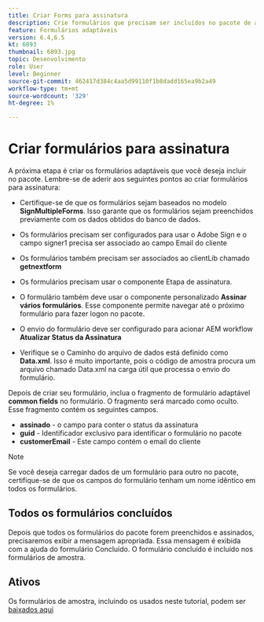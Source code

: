 ```yaml
---
title: Criar Forms para assinatura
description: Crie formulários que precisam ser incluídos no pacote de assinatura.
feature: Formulários adaptáveis
version: 6.4,6.5
kt: 6893
thumbnail: 6893.jpg
topic: Desenvolvimento
role: User
level: Beginner
source-git-commit: 462417d384c4aa5d99110f1b8dadd165ea9b2a49
workflow-type: tm+mt
source-wordcount: '329'
ht-degree: 1%

---
```



# Criar formulários para assinatura

A próxima etapa é criar os formulários adaptáveis que você deseja incluir no pacote. Lembre-se de aderir aos seguintes pontos ao criar formulários para assinatura:

* Certifique-se de que os formulários sejam baseados no modelo **SignMultipleForms**. Isso garante que os formulários sejam preenchidos previamente com os dados obtidos do banco de dados.

* Os formulários precisam ser configurados para usar o Adobe Sign e o campo signer1 precisa ser associado ao campo Email do cliente
* Os formulários também precisam ser associados ao clientLib chamado **getnextform**
* Os formulários precisam usar o componente Etapa de assinatura.
* O formulário também deve usar o componente personalizado **Assinar vários formulários**. Esse componente permite navegar até o próximo formulário para fazer logon no pacote.
* O envio do formulário deve ser configurado para acionar AEM workflow **Atualizar Status da Assinatura**
* Verifique se o Caminho do arquivo de dados está definido como **Data.xml**. Isso é muito importante, pois o código de amostra procura um arquivo chamado Data.xml na carga útil que processa o envio do formulário.

Depois de criar seu formulário, inclua o fragmento de formulário adaptável **common fields** no formulário. O fragmento será marcado como oculto. Esse fragmento contém os seguintes campos.

* **assinado**  - o campo para conter o status da assinatura
* **guid**  - Identificador exclusivo para identificar o formulário no pacote
* **customerEmail**  - Este campo contém o email do cliente



>[!NOTE]
>Se você deseja carregar dados de um formulário para outro no pacote, certifique-se de que os campos do formulário tenham um nome idêntico em todos os formulários.

## Todos os formulários concluídos

Depois que todos os formulários do pacote forem preenchidos e assinados, precisaremos exibir a mensagem apropriada. Essa mensagem é exibida com a ajuda do formulário Concluído. O formulário concluído é incluído nos formulários de amostra.

## Ativos

Os formulários de amostra, incluindo os usados neste tutorial, podem ser [baixados aqui](assets/forms-for-signing.zip)
